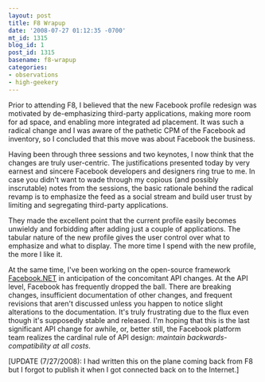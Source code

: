 ```yaml
---
layout: post
title: F8 Wrapup
date: '2008-07-27 01:12:35 -0700'
mt_id: 1315
blog_id: 1
post_id: 1315
basename: f8-wrapup
categories:
- observations
- high-geekery
---
```

<p>Prior to attending F8, I believed that the new Facebook profile redesign was motivated by de-emphasizing third-party applications, making more room for ad space, and enabling more integrated ad placement. It was such a radical change and I was aware of the pathetic CPM of the Facebook ad inventory, so I concluded that this move was about Facebook the business.</p><p>Having been through three sessions and two keynotes, I now think that the changes are truly user-centric. The justifications presented today by very earnest and sincere Facebook developers and designers ring true to me. In case you didn't want to wade through my copious (and possibly inscrutable) notes from the sessions, the basic rationale behind the radical revamp is to emphasize the feed as a social stream and build user trust by limiting and segregating third-party applications.</p><p>They made the excellent point that the current profile easily becomes unwieldy and forbidding after adding just a couple of applications. The tabular nature of the new profile gives the user control over what to emphasize and what to display. The more time I spend with the new profile, the more I like it.</p><p>At the same time, I've been working on the open-source framework <a href="http://www.codeplex.com/FacebookNET/">Facebook.NET</a> in anticipation of the concomitant API changes. At the API level, Facebook has frequently dropped the ball. There are breaking changes, insufficient documentation of other changes, and frequent revisions that aren't discussed unless you happen to notice slight alterations to the documentation. It's truly frustrating due to the flux even though it's supposedly stable and released. I'm hoping that this is the last significant API change for awhile, or, better still, the Facebook platform team realizes the cardinal rule of API design: <i>maintain backwards-compatibility at all costs</i>.</p><p>[UPDATE (7/27/2008): I had written this on the plane coming back from F8 but I forgot to publish it when I got connected back on to the Internet.]</p>

